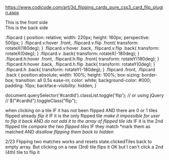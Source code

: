 https://www.codicode.com/art/3d_flipping_cards_pure_css3_card_flip_plugin.aspx

<div class="flipcard h">
    <div class="front">
      This is the front side
    </div>
    <div class="back">
	  This is the back side
    </div>
</div>


.flipcard {
  position: relative;
  width: 220px;
  height: 160px;
  perspective: 500px;
}
.flipcard.v:hover .front, .flipcard.v.flip .front{
  transform: rotateX(180deg);
}
.flipcard.v:hover .back, .flipcard.v.flip .back{
  transform: rotateX(0deg);
}
.flipcard.v .back{
  transform: rotateX(-180deg);
}
.flipcard.h:hover .front, .flipcard.h.flip .front{
  transform: rotateY(180deg);
}
.flipcard.h:hover .back, .flipcard.h.flip .back{
  transform: rotateY(0deg);
}
.flipcard.h .back{
  transform: rotateY(-180deg);
}
.flipcard .front, .flipcard .back
{
  position:absolute;
  width: 100%;
  height: 100%;
  box-sizing: border-box;
  transition: all 0.5s ease-in;
  color: white;
  background-color: #000;
  padding: 10px;
  backface-visibility: hidden;
}

document.querySelector('#cardId').classList.toggle('flip');
// or using jQuery
// $("#cardId").toggleClass("flip");

when clicking on a tile
IF it has not been flipped
AND there are 0 or 1 tiles flipped already
  *flip it*
    IF it is the only flipped tile
      *make it impossible for user to flip it back*
      AND
      *do not add it to the array of flipped tile ids*
    IF it is the 2nd flipped tile
      *compare the two flipped tiles*
        IF they match
          *mark them as matched
        AND
          *disallow flipping them back to hidden*

2/23
Flipping two matches works and resets state.clickedTiles back to empty array.
But clicking on a new (3rd) tile flips it OK but I can't click a 2nd (4th) tile to flip it
